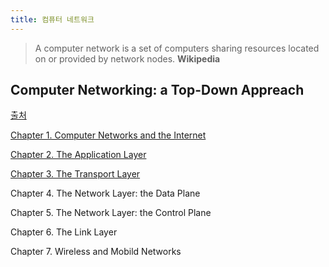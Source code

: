 ```yaml
---
title: 컴퓨터 네트워크
---
```


> A computer network is a set of computers sharing resources located on or
> provided by network nodes. **Wikipedia**

## Computer Networking: a Top-Down Appreach

[출처](http://gaia.cs.umass.edu/kurose_ross/videos/1/)

[Chapter 1. Computer Networks and the Internet](./kurose/chapter1/)

[Chapter 2. The Application Layer](./kurose/chapter2/)

[Chapter 3. The Transport Layer](./kurose/chapter3/)

Chapter 4. The Network Layer: the Data Plane

Chapter 5. The Network Layer: the Control Plane

Chapter 6. The Link Layer

Chapter 7. Wireless and Mobild Networks
